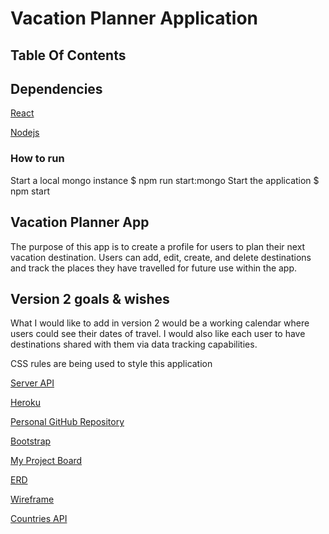 # Vacation Planner Application

## Table Of Contents

## Dependencies
[React](https://reactjs.org/)

[Nodejs](https://nodejs.org/)

### How to run

Start a local mongo instance
$ npm run start:mongo
Start the application
$ npm start

## Vacation Planner App
The purpose of this app is to create a profile for users to plan their next
vacation destination.  Users can add, edit, create, and delete destinations and
track the places they have travelled for future use within the app.

## Version 2 goals & wishes
What I would like to add in version 2 would be a working calendar where users
 could see their dates of travel.  I would also like each user to have destinations
  shared with them via data tracking capabilities.


CSS rules are being used to style this application

[Server API](https://github.com/thegcoder/vacation-planner-api)

[Heroku](https://dashboard.heroku.com/apps/vacation-planner-app1)

[Personal GitHub Repository](https://github.com/thegcoder/Vacation-planner-app)

[Bootstrap](https://getbootstrap.com/docs/4.3)  

[My Project Board](https://trello.com/b/kghLfLia/project-3)

[ERD](https://user-images.githubusercontent.com/46980815/61741564-3093c600-ad5f-11e9-8026-47e03e769d79.jpg)

[Wireframe](https://user-images.githubusercontent.com/46980815/61741746-8d8f7c00-ad5f-11e9-811b-faa33c0b4f49.jpg)

[Countries API](https://restcountries.eu/#api-endpoints-all)
